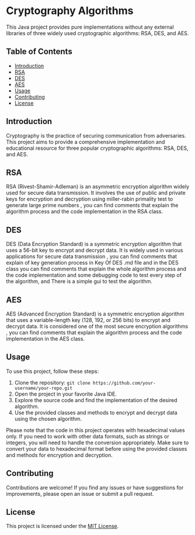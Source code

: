# Cryptography Algorithms

This Java project provides pure implementations without any external libraries of three widely used cryptographic algorithms: RSA, DES, and AES.

## Table of Contents

- [Introduction](#introduction)
- [RSA](#rsa)
- [DES](#des)
- [AES](#aes)
- [Usage](#usage)
- [Contributing](#contributing)
- [License](#license)

## Introduction

Cryptography is the practice of securing communication from adversaries. This project aims to provide a comprehensive implementation and educational resource for three popular cryptographic algorithms: RSA, DES, and AES.


## RSA

RSA (Rivest-Shamir-Adleman) is an asymmetric encryption algorithm widely used for secure data transmission. It involves the use of public and private keys for encryption and decryption using miller-rabin primality test to generate large prime numbers , you can find comments that explain the algorithm process and the code implementation in the RSA class.

## DES

DES (Data Encryption Standard) is a symmetric encryption algorithm that uses a 56-bit key to encrypt and decrypt data. It is widely used in various applications for secure data transmission , you can find comments that explain of key generation process in Key Of DES .md file and in the DES class you can find comments that explain the whole algorithm process and the code implementation and some debugging code to test every step of the algorithm, and There is a simple gui to test the algorithm.

## AES

AES (Advanced Encryption Standard) is a symmetric encryption algorithm that uses a variable-length key (128, 192, or 256 bits) to encrypt and decrypt data. It is considered one of the most secure encryption algorithms , you can find comments that explain the algorithm process and the code implementation in the AES class.

## Usage

To use this project, follow these steps:

1. Clone the repository: `git clone https://github.com/your-username/your-repo.git`
2. Open the project in your favorite Java IDE.
3. Explore the source code and find the implementation of the desired algorithm.
4. Use the provided classes and methods to encrypt and decrypt data using the chosen algorithm.

Please note that the code in this project operates with hexadecimal values only. If you need to work with other data formats, such as strings or integers, you will need to handle the conversion appropriately. Make sure to convert your data to hexadecimal format before using the provided classes and methods for encryption and decryption.

## Contributing

Contributions are welcome! If you find any issues or have suggestions for improvements, please open an issue or submit a pull request.

## License

This project is licensed under the [MIT License](LICENSE).